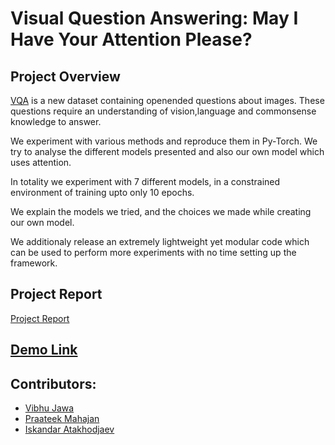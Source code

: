 # Visual Question Answering: May I Have Your Attention Please? 

## Project Overview

[VQA](http://visualqa.org) is a new dataset containing openended questions about images. 
These questions require an understanding of vision,language and commonsense knowledge to answer. 

We experiment with various methods and reproduce them in Py-Torch. We try to analyse the different models presented and also our own model which uses attention. 

In totality we experiment with 7 different models, in a constrained environment of training upto only 10 epochs. 

We explain the models we tried, and the choices we made while creating our own model. 

We additionaly release an extremely lightweight yet modular code which can be used to perform more experiments with no time setting up the framework.

## Project Report
[Project Report](VQA.pdf)

## [Demo Link](http://34.239.173.78:5000/process_vqa?filename=fullsizeoutput_2.jpeg&question=who+is+in+the+photo)

## Contributors:
* [Vibhu Jawa](http://github.com/vibhujawa)
* [Praateek Mahajan](http://prtk.in)
* [Iskandar Atakhodjaev](https://github.com/atah1991)

